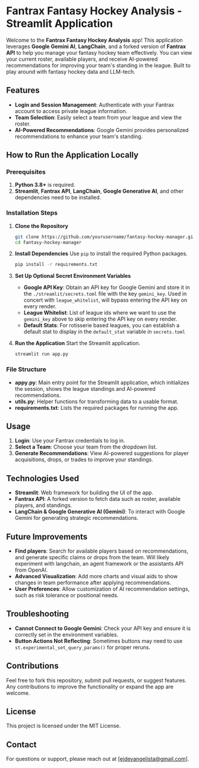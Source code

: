 # Fantrax Fantasy Hockey Analysis - Streamlit Application

Welcome to the **Fantrax Fantasy Hockey Analysis** app! This application leverages **Google Gemini AI**, **LangChain**, and a forked version of **Fantrax API** to help you manage your fantasy hockey team effectively. You can view your current roster, available players, and receive AI-powered recommendations for improving your team's standing in the league. Built to play around with fantasy hockey data and LLM-tech.

## Features

- **Login and Session Management**: Authenticate with your Fantrax account to access private league information.
- **Team Selection**: Easily select a team from your league and view the roster.
- **AI-Powered Recommendations**: Google Gemini provides personalized recommendations to enhance your team's standing.

## How to Run the Application Locally

### Prerequisites

1. **Python 3.8+** is required.
2. **Streamlit**, **Fantrax API**, **LangChain**, **Google Generative AI**, and other dependencies need to be installed.

### Installation Steps

1. **Clone the Repository**

   ```sh
   git clone https://github.com/yourusername/fantasy-hockey-manager.git
   cd fantasy-hockey-manager
   ```

2. **Install Dependencies**
   Use `pip` to install the required Python packages.

   ```sh
   pip install -r requirements.txt
   ```

3. **Set Up Optional Secret Environment Variables**
   - **Google API Key**: Obtain an API key for Google Gemini and store it in the `./streamlit/secrets.toml` file with the key `gemini_key`. Used in concert with `league_whitelist`, will bypass entering the API key on every render.
   - **League Whitelist**: List of league ids where we want to use the `gemini_key` above to skip entering the API key on every render.
   - **Default Stats**: For rotisserie based leagues, you can establish a default stat to display in the `default_stat` variable in `secrets.toml`

4. **Run the Application**
   Start the Streamlit application.

   ```sh
   streamlit run app.py
   ```

### File Structure

- **appy.py**: Main entry point for the Streamlit application, which initializes the session, shows the league standings and AI-powered recommendations.
- **utils.py**: Helper functions for transforming data to a usable format.
- **requirements.txt**: Lists the required packages for running the app.

## Usage

1. **Login**: Use your Fantrax credentials to log in.
2. **Select a Team**: Choose your team from the dropdown list.
4. **Generate Recommendations**: View AI-powered suggestions for player acquisitions, drops, or trades to improve your standings.

## Technologies Used

- **Streamlit**: Web framework for building the UI of the app.
- **Fantrax API**: A forked version to fetch data such as roster, available players, and standings.
- **LangChain & Google Generative AI (Gemini)**: To interact with Google Gemini for generating strategic recommendations.

## Future Improvements

- **Find players**: Search for available players based on recommendations, and generate specific claims or drops from the team. Will likely experiment with langchain, an agent framework or the assistants API from OpenAI.
- **Advanced Visualization**: Add more charts and visual aids to show changes in team performance after applying recommendations.
- **User Preferences**: Allow customization of AI recommendation settings, such as risk tolerance or positional needs.

## Troubleshooting

- **Cannot Connect to Google Gemini**: Check your API key and ensure it is correctly set in the environment variables.
- **Button Actions Not Reflecting**: Sometimes buttons may need to use `st.experimental_set_query_params()` for proper reruns.

## Contributions

Feel free to fork this repository, submit pull requests, or suggest features. Any contributions to improve the functionality or expand the app are welcome.

## License

This project is licensed under the MIT License.

## Contact

For questions or support, please reach out at [ejdevangelista@gmail.com].

